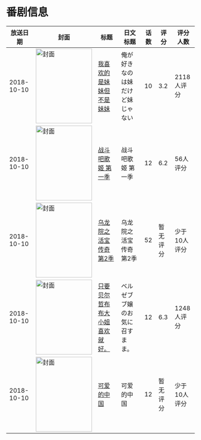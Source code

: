 # 番剧信息

|放送日期|封面|标题|日文标题|话数|评分|评分人数|
|---|---|---|---|---|---|---|
|2018-10-10|<img src="https://lain.bgm.tv/pic/cover/c/ef/68/228255_k7ex1.jpg" alt="封面" style="width:150px;height:200px;object-fit:cover;">|[我喜欢的是妹妹但不是妹妹](https://bangumi.tv/subject/228255)|俺が好きなのは妹だけど妹じゃない|10|3.2|2118人评分|
|2018-10-10|<img src="https://lain.bgm.tv/pic/cover/c/f1/87/262678_WWiRw.jpg" alt="封面" style="width:150px;height:200px;object-fit:cover;">|[战斗吧歌姬 第一季](https://bangumi.tv/subject/262678)|战斗吧歌姬 第一季|12|6.2|56人评分|
|2018-10-10|<img src="https://lain.bgm.tv/pic/cover/c/f9/0b/262684_b0Khk.jpg" alt="封面" style="width:150px;height:200px;object-fit:cover;">|[乌龙院之活宝传奇 第2季](https://bangumi.tv/subject/262684)|乌龙院之活宝传奇 第2季|52|暂无评分|少于10人评分|
|2018-10-10|<img src="https://lain.bgm.tv/pic/cover/c/0d/f1/242633_w786y.jpg" alt="封面" style="width:150px;height:200px;object-fit:cover;">|[只要贝尔哲布布大小姐喜欢就好。](https://bangumi.tv/subject/242633)|ベルゼブブ嬢のお気に召すまま。|12|6.3|1248人评分|
|2018-10-10|<img src="https://lain.bgm.tv/pic/cover/c/83/0c/340156_giaFQ.jpg" alt="封面" style="width:150px;height:200px;object-fit:cover;">|[可爱的中国](https://bangumi.tv/subject/340156)|可爱的中国|12|暂无评分|少于10人评分|
